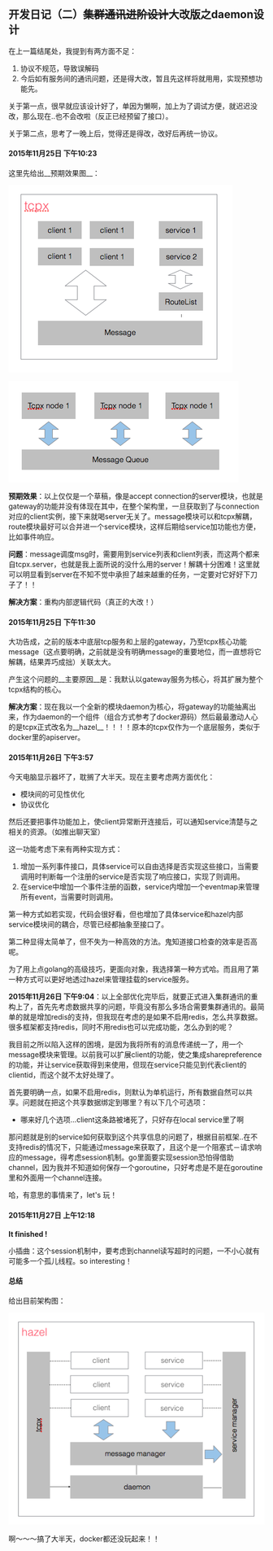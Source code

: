 开发日记（二）~~集群通讯进阶设计~~大改版之daemon设计
-------------------------
在上一篇结尾处，我提到有两方面不足：

1. 协议不规范，导致误解码
2. 今后如有服务间的通讯问题，还是得大改，暂且先这样将就用用，实现预想功能先。

关于第一点，很早就应该设计好了，单因为懒啊，加上为了调试方便，就迟迟没改，那么现在..也不会改啦（反正已经预留了接口）。

关于第二点，思考了一晚上后，觉得还是得改，改好后再统一协议。

#### 2015年11月25日 下午10:23
这里先给出__预期效果图__：

![tcpx预期设想图](../images/tcpx-original-design-2.png)

![集群通讯图](../images/cluster-original-design.png)

__预期效果__：以上仅仅是一个草稿，像是accept connection的server模块，也就是gateway的功能并没有体现在其中，在整个架构里，一旦获取到了与connection对应的client实例，接下来就喝server无关了。message模块可以和tcpx解耦，route模块最好可以合并进一个service模块，这样后期给service加功能也方便，比如事件响应。

__问题__：message调度msg时，需要用到service列表和client列表，而这两个都来自tcpx.server，也就是我上面所说的没什么用的server！解耦十分困难！这里就可以明显看到server在不知不觉中承担了越来越重的任务，一定要对它好好下刀子了！！

__解决方案__：重构内部逻辑代码（真正的大改！）

#### 2015年11月25日 下午11:30
大功告成，之前的版本中底层tcp服务和上层的gateway，乃至tcpx核心功能message（这点要明确，之前就是没有明确message的重要地位，而一直想将它解耦，结果弄巧成拙）关联太大。

产生这个问题的__主要原因__是：我默认以gateway服务为核心，将其扩展为整个tcpx结构的核心。

__解决方案__：现在我以一个全新的模块daemon为核心，将gateway的功能抽离出来，作为daemon的一个组件（组合方式参考了docker源码）然后最最激动人心的是tcpx正式改名为__hazel__！！！！原本的tcpx仅作为一个底层服务，类似于docker里的apiserver。

#### 2015年11月26日 下午3:57
今天电脑显示器坏了，耽搁了大半天。现在主要考虑两方面优化：

- 模块间的可见性优化
- 协议优化

然后还要把事件功能加上，使client异常断开连接后，可以通知service清楚与之相关的资源。（如推出聊天室）

这一功能考虑下来有两种实现方式：

1. 增加一系列事件接口，具体service可以自由选择是否实现这些接口，当需要调用时判断每一个注册的service是否实现了响应接口，实现了则调用。
2. 在service中增加一个事件注册的函数，service内增加一个eventmap来管理所有event，当需要时则调用。

第一种方式如若实现，代码会很好看，但也增加了具体service和hazel内部service模块间的耦合，尽管已经都抽象至接口了。

第二种显得太简单了，但不失为一种高效的方法。鬼知道接口检查的效率是否高呢。

为了用上点golang的高级技巧，更面向对象，我选择第一种方式哈。而且用了第一种方式可以更好地透过hazel来管理挂载的service服务。

__2015年11月26日 下午9:04__：以上全部优化完毕后，就要正式进入集群通讯的重构上了，首先先考虑数据共享的问题，毕竟没有那么多场合需要集群通讯的。最简单的就是增加redis的支持，但我现在考虑的是如果不启用redis，怎么共享数据。很多框架都支持redis，同时不用redis也可以完成功能，怎么办到的呢？

我目前之所以陷入这样的困境，是因为我将所有的消息传递统一了，用一个message模块来管理。以前我可以扩展client的功能，使之集成sharepreference的功能，并让service获取得到来使用，但现在service只能见到代表client的clientid，而这个就不太好处理了。

首先要明确一点，如果不启用redis，则默认为单机运行，所有数据自然可以共享。问题就在把这个共享数据绑定到哪里？有以下几个可选项：

- 哪来好几个选项...client这条路被堵死了，只好存在local service里了啊

那问题就是别的service如何获取到这个共享信息的问题了，根据目前框架..在不支持redis的情况下，只能通过message来获取了，且这个是一个阻塞式－请求响应的message，得考虑session机制。go里面要实现session恐怕得借助channel，因为我并不知道如何保存一个goroutine，只好考虑是不是在goroutine里和外面用一个channel连接。

哈，有意思的事情来了，let's 玩！

#### 2015年11月27日 上午12:18
__It finished !__

小插曲：这个session机制中，要考虑到channel读写超时的问题，一不小心就有可能多一个孤儿线程。so interesting！

#### 总结
给出目前架构图：

![hazel架构图](../images/hazel-design.png)

啊～～～搞了大半天，docker都还没玩起来！！
